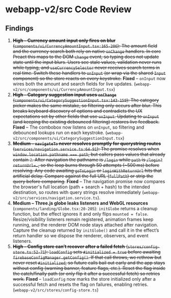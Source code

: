 # webapp-v2/src Code Review

## Findings

1. ~~**High – Currency amount input only fires on blur** (`components/ui/CurrencyAmountInput.tsx:165-206`): The amount field and the currency search both rely on native `onChange` handlers. In core Preact this maps to the DOM `change` event, so typing does not update state until the input blurs. Users see stale values, validation never runs while typing, and `useCurrencySelector` never receives search terms in real time. Switch these handlers to `onInput` (or wrap via the shared `Input` component) so the store reacts on every keystroke.~~ **Fixed** – `onInput` now wires both the amount and search fields for live updates. (`webapp-v2/src/components/ui/CurrencyAmountInput.tsx`)  
2. ~~**High – Category suggestion input uses `onChange`** (`components/ui/CategorySuggestionInput.tsx:143-159`): The category picker makes the same mistake, so filtering only occurs after blur. This breaks keyboard discovery of options and contradicts the UX expectations set by other fields that use `onInput`. Updating to `onInput` (and keeping the existing debounced filtering) restores live feedback.~~ **Fixed** – The combobox now listens on `onInput`, so filtering and debounced lookups run on each keystroke. (`webapp-v2/src/components/ui/CategorySuggestionInput.tsx`)  
3. ~~**Medium – `navigateTo` never resolves promptly for querystring routes** (`services/navigation.service.ts:64-91`): The promise resolves when `window.location.pathname === path`, but callers pass values that already contain `?`. After navigation the pathname is `/login` while `path` is `/login?returnUrl=…`, so the loop burns through 50 attempts (~500 ms) before resolving. Any code awaiting `goToLogin` or `loginWithReturnUrl` hits that artificial delay. Compare against the full URL (`fullPath`) or strip the query before comparing.~~ **Fixed** – The navigation promise now compares the browser's full location (path + search + hash) to the intended destination, so routes with query strings resolve immediately (`webapp-v2/src/services/navigation.service.ts`).  
4. **Medium – Three.js globe leaks listeners and WebGL resources** (`components/landing/Globe.tsx:20-205`): `initGlobe` returns a cleanup function, but the effect ignores it and only flips `mounted = false`. Resize/visibility listeners remain registered, animation frames keep running, and the renderer DOM node stays attached after navigation. Capture the cleanup returned by `initGlobe()` and call it in the effect’s return handler so we dispose the renderer, observers, and event listeners.  
5. ~~**High – Config store can’t recover after a failed fetch** (`stores/config-store.ts:52-71`): `loadConfig` sets `#initialized = true` before awaiting `firebaseConfigManager.getConfig()`. If that call throws, we rethrow but never reset `#initialized`, so future calls bail out early and the app stays without config (warning banner, feature flags, etc.). Reset the flag inside the catch/finally path (or only flip it after a successful fetch) so retries work.~~ **Fixed** – `loadConfig` now marks the store initialized only after a successful fetch and resets the flag on failures, enabling retries. (`webapp-v2/src/stores/config-store.ts`)
